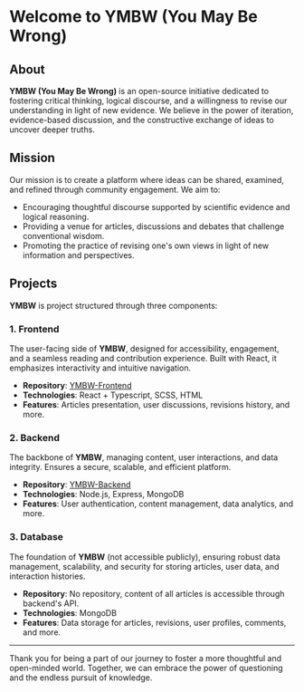 # Welcome to YMBW (You May Be Wrong)

## About

**YMBW (You May Be Wrong)** is an open-source initiative dedicated to fostering critical thinking, logical discourse, and a willingness to revise our understanding in light of new evidence. We believe in the power of iteration, evidence-based discussion, and the constructive exchange of ideas to uncover deeper truths.

## Mission

Our mission is to create a platform where ideas can be shared, examined, and refined through community engagement. We aim to:

- Encouraging thoughtful discourse supported by scientific evidence and logical reasoning.
- Providing a venue for articles, discussions and debates that challenge conventional wisdom.
- Promoting the practice of revising one's own views in light of new information and perspectives.

## Projects
**YMBW** is project structured through three components:

### 1. Frontend
The user-facing side of **YMBW**, designed for accessibility, engagement, and a seamless reading and contribution experience. Built with React, it emphasizes interactivity and intuitive navigation.

- **Repository**: [YMBW-Frontend](https://github.com/YMBW/frontend-ymbw)
- **Technologies**: React + Typescript, SCSS, HTML
- **Features**: Articles presentation, user discussions, revisions history, and more.

### 2. Backend
The backbone of **YMBW**, managing content, user interactions, and data integrity. Ensures a secure, scalable, and efficient platform.

- **Repository**: [YMBW-Backend](https://github.com/YMBW/backend-ymbw)
- **Technologies**: Node.js, Express, MongoDB
- **Features**: User authentication, content management, data analytics, and more.

### 3. Database
The foundation of **YMBW** (not accessible publicly), ensuring robust data management, scalability, and security for storing articles, user data, and interaction histories.

- **Repository**: No repository, content of all articles is accessible through backend's API.
- **Technologies**: MongoDB
- **Features**: Data storage for articles, revisions, user profiles, comments, and more.

---

Thank you for being a part of our journey to foster a more thoughtful and open-minded world. Together, we can embrace the power of questioning and the endless pursuit of knowledge.

